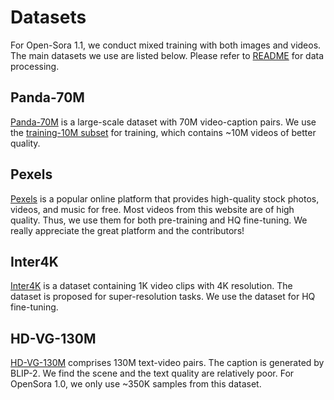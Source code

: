 # Datasets

For Open-Sora 1.1, we conduct mixed training with both images and videos. The main datasets we use are listed below.
Please refer to [README](/README.md#data-processing) for data processing.

## Panda-70M
[Panda-70M](https://github.com/snap-research/Panda-70M) is a large-scale dataset with 70M video-caption pairs.
We use the [training-10M subset](https://github.com/snap-research/Panda-70M/tree/main/dataset_dataloading) for training, 
which contains ~10M videos of better quality.

## Pexels
[Pexels](https://www.pexels.com/) is a popular online platform that provides high-quality stock photos, videos, and music for free. 
Most videos from this website are of high quality. Thus, we use them for both pre-training and HQ fine-tuning.
We really appreciate the great platform and the contributors!

## Inter4K
[Inter4K](https://github.com/alexandrosstergiou/Inter4K) is a dataset containing 1K video clips with 4K resolution.
The dataset is proposed for super-resolution tasks. We use the dataset for HQ fine-tuning.


## HD-VG-130M
[HD-VG-130M](https://github.com/daooshee/HD-VG-130M?tab=readme-ov-file) comprises 130M text-video pairs. 
The caption is generated by BLIP-2. 
We find the scene and the text quality are relatively poor. For OpenSora 1.0, we only use ~350K samples from this dataset.

